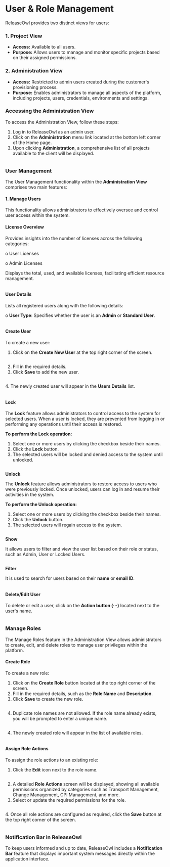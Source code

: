 # User & Role Management

ReleaseOwl provides two distinct views for users:

### 1. Project View

* **Access:** Available to all users.
* &#x20;**Purpose:** Allows users to manage and monitor specific projects based on their assigned permissions.

### 2. Administration View

* &#x20;**Access:** Restricted to admin users created during the customer's provisioning process.
* &#x20;**Purpose:** Enables administrators to manage all aspects of the platform, including projects, users, credentials, environments and settings.

### **Accessing the Administration View**

To access the Administration View, follow these steps:

1. Log in to ReleaseOwl as an admin user.
2. Click on the **Administration** menu link located at the bottom left corner of the Home page.
3. Upon clicking **Administration**, a comprehensive list of all projects available to the client will be displayed.

<figure><img src="../../.gitbook/assets/image (29).png" alt=""><figcaption></figcaption></figure>

### User Management

The User Management functionality within the **Administration View** comprises two main features:

#### 1. Manage Users

This functionality allows administrators to effectively oversee and control user access within the system.

#### License Overview

Provides insights into the number of licenses across the following categories:

o   User Licenses

o   Admin Licenses

Displays the total, used, and available licenses, facilitating efficient resource management.

<figure><img src="../../.gitbook/assets/image (30).png" alt=""><figcaption></figcaption></figure>

#### User Details

Lists all registered users along with the following details:

o   **User Type**: Specifies whether the user is an **Admin** or **Standard User**.

<figure><img src="../../.gitbook/assets/image (11) (1) (1) (1) (1) (1) (1) (1) (1).png" alt=""><figcaption></figcaption></figure>

#### Create User

To create a new user:

1. Click on the **Create New User** at the top right corner of the screen.

<figure><img src="../../.gitbook/assets/image (1154).png" alt=""><figcaption></figcaption></figure>

2. Fill in the required details.
3. Click **Save** to add the new user.

<figure><img src="../../.gitbook/assets/image (1153).png" alt=""><figcaption></figcaption></figure>

4\. The newly created user will appear in the **Users Details** list.

<figure><img src="../../.gitbook/assets/image (1151).png" alt=""><figcaption></figcaption></figure>

#### Lock

The **Lock** feature allows administrators to control access to the system for selected users. When a user is locked, they are prevented from logging in or performing any operations until their access is restored.

**To perform the Lock operation:**

1. Select one or more users by clicking the checkbox beside their names.
2. Click the **Lock** button.
3. The selected users will be locked and denied access to the system until unlocked.

<figure><img src="../../.gitbook/assets/image (1155).png" alt=""><figcaption></figcaption></figure>

**Unlock**

The **Unlock** feature allows administrators to restore access to users who were previously locked. Once unlocked, users can log in and resume their activities in the system.

**To perform the Unlock operation:**

1. Select one or more users by clicking the checkbox beside their names.
2. Click the **Unlock** button.&#x20;
3. The selected users will regain access to the system.

<figure><img src="../../.gitbook/assets/image (1157).png" alt=""><figcaption></figcaption></figure>

**Show**

It allows users to filter and view the user list based on their role or status, such as Admin, User or Locked Users.

<figure><img src="../../.gitbook/assets/image (1158).png" alt=""><figcaption></figcaption></figure>

**Filter**

It is used to search for users based on their **name** or **email ID**.

<figure><img src="../../.gitbook/assets/image (1159).png" alt=""><figcaption></figcaption></figure>

#### Delete/Edit User

To delete or edit a user, click on the **Action button (⋯)** located next to the user's name.

<figure><img src="../../.gitbook/assets/image (1160).png" alt=""><figcaption></figcaption></figure>

### Manage Roles

The Manage Roles feature in the Administration View allows administrators to create, edit, and delete roles to manage user privileges within the platform.

#### Create Role

To create a new role:

1. Click on the **Create Role** button located at the top right corner of the screen.
2. Fill in the required details, such as the **Role Name** and **Description**.
3. Click **Save** to create the new role.

<figure><img src="../../.gitbook/assets/image (1161).png" alt=""><figcaption></figcaption></figure>

4. Duplicate role names are not allowed. If the role name already exists, you will be prompted to enter a unique name.

<figure><img src="../../.gitbook/assets/image (1162).png" alt=""><figcaption></figcaption></figure>

4. The newly created role will appear in the list of available roles.

<figure><img src="../../.gitbook/assets/image (1015).png" alt=""><figcaption></figcaption></figure>

#### Assign Role Actions

To assign the role actions to an existing role:

1. Click the **Edit** icon next to the role name.

<figure><img src="../../.gitbook/assets/image (1163).png" alt=""><figcaption></figcaption></figure>



2. A detailed **Role Actions** screen will be displayed, showing all available permissions organized by categories such as Transport Management, Change Management, CPI Management, and more.
3. Select or update the required permissions for the role.

<figure><img src="../../.gitbook/assets/image (379).png" alt=""><figcaption></figcaption></figure>

4\. Once all role actions are configured as required, click the **Save** button at the top right corner of the screen.

<figure><img src="../../.gitbook/assets/image (1164).png" alt=""><figcaption></figcaption></figure>

### **Notification Bar in ReleaseOwl**

To keep users informed and up to date, ReleaseOwl includes a **Notification Bar** feature that displays important system messages directly within the application interface.

<figure><img src="../../.gitbook/assets/spaces_gxMFrS3iS93Acg8g9ASO_uploads_vqTukABmP7328zT1QZxY_image.webp" alt=""><figcaption></figcaption></figure>
